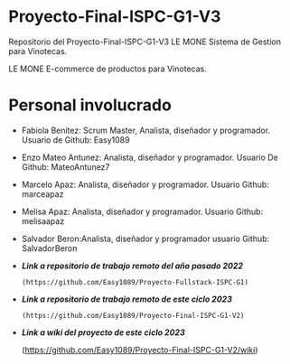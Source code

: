 # Proyecto-Final-ISPC-G1-V3
Repositorio del Proyecto-Final-ISPC-G1-V3 LE MONE Sistema de Gestion para Vinotecas.

LE MONE E-commerce de productos para Vinotecas.

# Personal involucrado

- Fabiola Benitez: Scrum Master, Analista, diseñador y programador. Usuario de Github: Easy1089
- Enzo Mateo Antunez: Analista, diseñador y programador. Usuario De Github: MateoAntunez7
- Marcelo Apaz: Analista, diseñador y programador. Usuario Github: marceapaz
- Melisa Apaz: Analista, diseñador y programador. Usuario Github: melisaapaz
- Salvador Beron:Analista, diseñador y programador usuario Github: SalvadorBeron








- ***Link a repositorio de trabajo remoto del año pasado 2022*** 

      (https://github.com/Easy1089/Proyecto-Fullstack-ISPC-G1)

- ***Link a repositorio de trabajo remoto de este ciclo 2023*** 

      (https://github.com/Easy1089/Proyecto-Final-ISPC-G1-V2)

- ***Link a wiki del proyecto de este ciclo 2023*** 

     (https://github.com/Easy1089/Proyecto-Final-ISPC-G1-V2/wiki)
